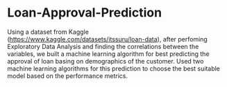 # Loan-Approval-Prediction

Using a dataset from Kaggle (https://www.kaggle.com/datasets/itssuru/loan-data), after perfoming Exploratory Data Analysis and finding the correlations between the variables, we built a machine learning algorithm for best predicting the approval of loan basing on demographics of the customer. Used two machine learning algorithms for this prediction to choose the best suitable model based on the performance metrics.
